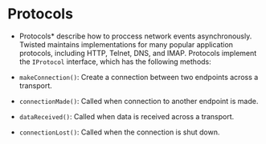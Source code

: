 # Protocols

* Protocols* describe how to proccess network events asynchronously. Twisted maintains implementations for many popular application protocols, including HTTP, Telnet, DNS, and IMAP. Protocols implement the `IProtocol` interface, which has the following methods:

* `makeConnection()`: Create a connection between two endpoints across a transport.
* `connectionMade()`: Called when connection to another endpoint is made.
* `dataReceived()`: Called when data is received across a transport.
* `connectionLost()`: Called when the connection is shut down.